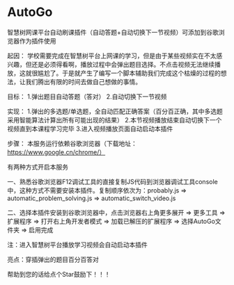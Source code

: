 # AutoGo
智慧树网课平台自动刷课插件（自动答题+自动切换下一节视频）可添加到谷歌浏览器作为插件使用

起因：
    学校需要完成在智慧树平台上网课的学习，但是由于某些视频实在不太感兴趣，但还是必须得看啊，播放过程中会弹出题目选择。不点击视频无法继续播放，这就很尴尬了。于是就产生了编写一个脚本辅助我们完成这个枯燥的过程的想法，让我们腾出有限的时间去做自己想做的事情。

目标：
1.弹出题目自动答题（答对）
2.自动切换下一节视频

实现：
1.弹出的多选题/单选题，全自动匹配正确答案（百分百正确，其中多选题采用智能算法计算出所有可能出现的结果）
2.本节视频播放结束自动切换下一个视频直到本课程学习完毕
3.进入视频播放页面自动启动本插件

步骤：
本服务运行依赖谷歌浏览器（下载地址：https://www.google.cn/chrome/）

有两种方式开启本服务

一、熟悉谷歌浏览器F12调试工具的直接复制JS代码到浏览器调试工具console中，这种方式不需要安装本插件。复制顺序依次为：probably.js => automatic_problem_solving.js => automatic_switch_video.js

二、选择本插件安装到谷歌浏览器中，点击浏览器右上角更多展开 => 更多工具 => 扩展程序 => 打开右上角开发者模式 => 加载已解压的扩展程序 => 选择AutoGo文件夹 => 启用完成  

注：进入智慧树平台播放学习视频会自动启动本插件

亮点：穿插弹出的题目百分百答对

帮助到您的话给点个Star鼓励下！！！
